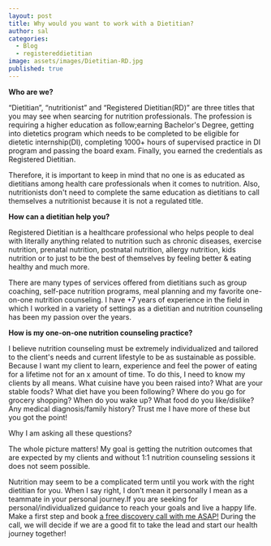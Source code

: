 ```yaml
---
layout: post
title: Why would you want to work with a Dietitian?
author: sal
categories:
  - Blog
  - registereddietitian
image: assets/images/Dietitian-RD.jpg
published: true
---
```


**Who are we?**

“Dietitian”, “nutritionist” and “Registered Dietitian(RD)” are three titles that you may see when searcing for nutrition professionals. The profession is requiring a higher education as follow;earning Bachelor's Degree, getting into dietetics program which needs to be completed to be eligible for dietetic internship(DI), completing 1000+ hours of supervised practice in DI program and passing the board exam. Finally, you earned the credentials as Registered Dietitian. 

Therefore, it is important to keep in mind that no one is as educated as dietitians among health care professionals when it comes to nutrition. Also, nutritionists don't need to complete the same education as dietitians to call themselves a nutritionist because it is not a regulated title. 

**How can a dietitian help you?**

Registered Dietitian is a healthcare professional who helps people to deal with literally anything related to nutrition such as chronic diseases, exercise nutrition, prenatal nutrition, postnatal nutrition, allergy nutrition, kids nutrition or to just to be the best of themselves by feeling better & eating healthy and much more. 

There are many types of services offered from dietitians such as group coaching, self-pace nutrition programs, meal planning and my favorite one-on-one nutrition counseling. I have +7 years of experience in the field in which I worked in a variety of settings as a dietitian and nutrition counseling has been my passion over the years. 

**How is my one-on-one nutrition counseling practice?**

I believe nutrition counseling must be extremely individualized and tailored to the client's needs and current lifestyle to be as sustainable as possible. Because I want my client to learn, experience and feel the power of eating for a lifetime not for an x amount of time. To do this, I need to know my clients by all means. What cuisine have you been raised into? What are your stable foods?  What diet have you been following? Where do you go for  grocery shopping? When do you wake up? What food do you like/dislike? Any medical diagnosis/family history? Trust me I have more of these but you got the point! 

Why I am asking all these questions? 

The whole picture matters! My goal is getting the nutrition outcomes that are expected by my clients and  without 1:1 nutrition counseling sessions it does not seem possible. 

Nutrition may seem to be a complicated term until you work with the right dietitian for you. When I say right, I don’t mean it personally I mean as a teammate in your personal journey.If you are seeking for personal/individualized guidance to reach your goals and live a happy life. Make a first step and book [a free discovery call with me ASAP!](https://calendly.com/dietitiannewyork/15min "calendly ") During the call, we will decide if we are a good fit to take the lead and start our health journey together!
